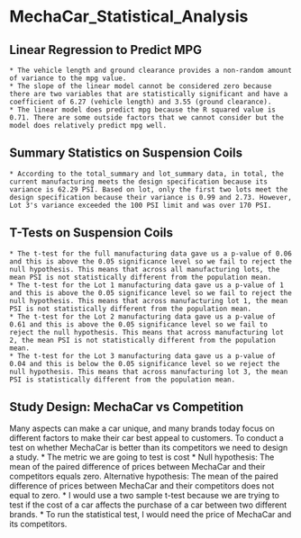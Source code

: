 # MechaCar_Statistical_Analysis

## Linear Regression to Predict MPG
	* The vehicle length and ground clearance provides a non-random amount of variance to the mpg value.
	* The slope of the linear model cannot be considered zero because there are two variables that are statistically significant and have a coefficient of 6.27 (vehicle length) and 3.55 (ground clearance).
	* The linear model does predict mpg because the R squared value is 0.71. There are some outside factors that we cannot consider but the model does relatively predict mpg well.

## Summary Statistics on Suspension Coils
	* According to the total_summary and lot_summary data, in total, the current manufacturing meets the design specification because its variance is 62.29 PSI. Based on lot, only the first two lots meet the design specification because their variance is 0.99 and 2.73. However, Lot 3's variance exceeded the 100 PSI limit and was over 170 PSI. 

## T-Tests on Suspension Coils
	* The t-test for the full manufacturing data gave us a p-value of 0.06 and this is above the 0.05 significance level so we fail to reject the null hypothesis. This means that across all manufacturing lots, the mean PSI is not statistically different from the population mean.
	* The t-test for the Lot 1 manufacturing data gave us a p-value of 1 and this is above the 0.05 significance level so we fail to reject the null hypothesis. This means that across manufacturing lot 1, the mean PSI is not statistically different from the population mean.
	* The t-test for the Lot 2 manufacturing data gave us a p-value of 0.61 and this is above the 0.05 significance level so we fail to reject the null hypothesis. This means that across manufacturing lot 2, the mean PSI is not statistically different from the population mean.
	* The t-test for the Lot 3 manufacturing data gave us a p-value of 0.04 and this is below the 0.05 significance level so we reject the null hypothesis. This means that across manufacturing lot 3, the mean PSI is statistically different from the population mean.

## Study Design: MechaCar vs Competition
Many aspects can make a car unique, and many brands today focus on different factors to make their car best appeal to customers. To conduct a test on whether MechaCar is better than its competitors we need to design a study. 
	* The metric we are going to test is cost
	* Null hypothesis: The mean of the paired difference of prices between MechaCar and their competitors equals zero. Alternative hypothesis: The mean of the paired difference of prices between MechaCar and their competitors does not equal to zero.
	* I would use a two sample t-test because we are trying to test if the cost of a car affects the purchase of a car between two different brands.
	* To run the statistical test, I would need the price of MechaCar and its competitors.
